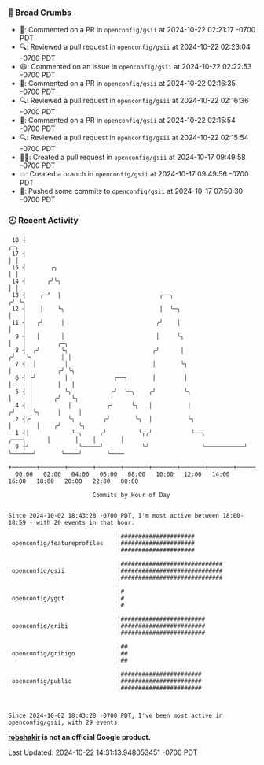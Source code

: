 ### 🍞 Bread Crumbs

 * 💬: Commented on a PR in  `openconfig/gsii` at 2024-10-22 02:21:17 -0700 PDT
 * 🔍: Reviewed a pull request in  `openconfig/gsii` at 2024-10-22 02:23:04 -0700 PDT
 * 😃: Commented on an issue in `openconfig/gsii` at 2024-10-22 02:22:53 -0700 PDT
 * 💬: Commented on a PR in  `openconfig/gsii` at 2024-10-22 02:16:35 -0700 PDT
 * 🔍: Reviewed a pull request in  `openconfig/gsii` at 2024-10-22 02:16:36 -0700 PDT
 * 💬: Commented on a PR in  `openconfig/gsii` at 2024-10-22 02:15:54 -0700 PDT
 * 🔍: Reviewed a pull request in  `openconfig/gsii` at 2024-10-22 02:15:54 -0700 PDT
 * ✍🏼: Created a pull request in `openconfig/gsii` at 2024-10-17 09:49:58 -0700 PDT
 * 💥: Created a branch in `openconfig/gsii` at 2024-10-17 09:49:56 -0700 PDT
 * 🚢: Pushed some commits to `openconfig/gsii` at 2024-10-17 07:50:30 -0700 PDT

### 🕘 Recent Activity
```
 18 ┼                                                                            ╭─╮
 17 ┤                                                                            │ │
 15 ┤       ╭╮                                                                   │ │
 14 ┤      ╭╯╰╮                                                                  │ │
 13 ┤    ╭─╯  │                            ╭──╮                                 ╭╯ ╰╮
 12 ┤    │    ╰╮                           │  ╰─╮                               │   │
 11 ┤   ╭╯     │                          ╭╯    │                               │   │
  9 ┤   │      │                          │     ╰╮                              │   │         ╭─╮
  8 ┤  ╭╯      ╰╮                        ╭╯      │                             ╭╯   ╰╮        │ │
  7 ┤  │        │                        │       ╰╮                            │     │       ╭╯ ╰╮
  6 ┤ ╭╯        │             ╭──╮       │        │                            │     │       │   │
  5 ┤ │         ╰╮           ╭╯  ╰─╮    ╭╯        ╰╮                           │     │      ╭╯   ╰╮
  4 ┤ │          │          ╭╯     ╰╮   │          │                          ╭╯     ╰╮     │     │
  2 ┤╭╯          ╰╮        ╭╯       ╰╮  │          ╰╮                         │       │    ╭╯     ╰╮
  1 ┤│            ╰─╮     ╭╯         ╰╮╭╯           ╰──╮           ╭───╮      │       │    │       │
  0 ┼╯              ╰─────╯           ╰╯               ╰───────────╯   ╰──────╯       ╰────╯       ╰────
    +───────+───────+───────+───────+───────+───────+───────+───────+───────+───────+───────+───────+────
  00:00   02:00   04:00   06:00   08:00   10:00   12:00   14:00   16:00   18:00   20:00   22:00   00:00   

						Commits by Hour of Day


Since 2024-10-02 18:43:28 -0700 PDT, I'm most active between 18:00-18:59 - with 20 events in that hour.

```



```
                               |#####################
 openconfig/featureprofiles    |#####################
                               |#####################

                               |#############################
 openconfig/gsii               |#############################
                               |#############################

                               |#
 openconfig/ygot               |#
                               |#

                               |########################
 openconfig/gribi              |########################
                               |########################

                               |##
 openconfig/gribigo            |##
                               |##

                               |#######################
 openconfig/public             |#######################
                               |#######################



Since 2024-10-02 18:43:28 -0700 PDT, I've been most active in openconfig/gsii, with 29 events.

```
**[robshakir](mailto:robjs@google.com) is not an official Google product.**  


Last Updated: 2024-10-22 14:31:13.948053451 -0700 PDT
